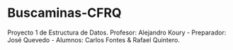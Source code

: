 # Buscaminas-CFRQ
Proyecto 1 de Estructura de Datos. Profesor: Alejandro Koury - Preparador: José Quevedo - Alumnos: Carlos Fontes &amp; Rafael Quintero.
